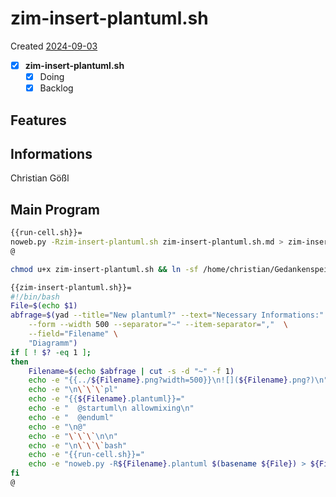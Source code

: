 # zim-insert-plantuml.sh
Created [2024-09-03](2024-09-03)

- [X] **zim-insert-plantuml.sh**
    - [X] Doing
    - [X] Backlog

## Features



## Informations
 Christian Gößl
## Main Program

```bash
{{run-cell.sh}}=
noweb.py -Rzim-insert-plantuml.sh zim-insert-plantuml.sh.md > zim-insert-plantuml.sh && echo 'fertig' 
@
```


```bash
chmod u+x zim-insert-plantuml.sh && ln -sf /home/christian/Gedankenspeicher/Gedankenspeicherwiki/CodeFabrik/Gedankenspeicher-Coding/zim-insert-plantuml.sh ~/.local/bin/zim-insert-plantuml.sh && echo 'fertig'
 ```

```bash
{{zim-insert-plantuml.sh}}=
#!/bin/bash
File=$(echo $1)
abfrage=$(yad --title="New plantuml?" --text="Necessary Informations:" \
	--form --width 500 --separator="~" --item-separator=","  \
	--field="Filename" \
	"Diagramm")
if [ ! $? -eq 1 ];
then
    Filename=$(echo $abfrage | cut -s -d "~" -f 1)
    echo -e "{{../${Filename}.png?width=500}}\n![](${Filename}.png?)\n"
    echo -e "\n\`\`\`pl"
    echo -e "{{${Filename}.plantuml}}="
    echo -e "  @startuml\n allowmixing\n"
    echo -e "  @enduml"
    echo -e "\n@"
    echo -e "\`\`\`\n\n"
    echo -e "\n\`\`\`bash"
    echo -e "{{run-cell.sh}}="
    echo -e "noweb.py -R${Filename}.plantuml $(basename ${File}) > ${Filename}.plantuml && plantuml ${Filename}.plantuml && gwenview ${Filename}.png 2>/dev/null \n@\n\`\`\`"
fi
@
```

